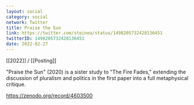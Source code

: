 ```yaml
---
layout: social
category: social
network: Twitter
title: Praise the Sun
link: https://twitter.com/steinea/status/1498205732428136451
twitterID: 1498205732428136451
date: 2022-02-27
---
```


[[2022]] / [[Posting]]

"Praise the Sun" (2020) is a sister study to "The Fire Fades," extending the discussion of pluralism and politics in the first paper into a full metaphysical critique.

<https://zenodo.org/record/4603500>
